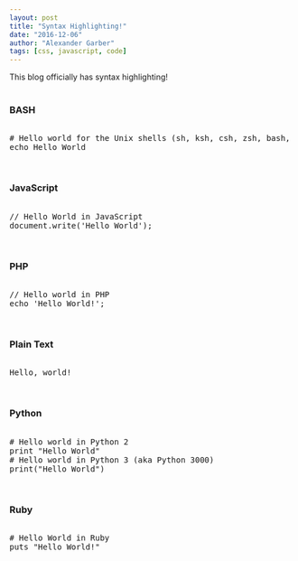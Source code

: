 ```yaml
---
layout: post
title: "Syntax Highlighting!"
date: "2016-12-06"
author: "Alexander Garber"
tags: [css, javascript, code]
---
```


<div dir="ltr" style="text-align: left;" trbidi="on">This blog officially has syntax highlighting!<br /><br />
  <h3 style="text-align: left;">BASH</h3>
  <div>
    <pre class="brush:bash"><br /># Hello world for the Unix shells (sh, ksh, csh, zsh, bash, fish, xonsh, ...)<br />echo Hello World<br /></pre><br /></div>
  <h3 style="text-align: left;">JavaScript</h3>
  <div>
    <pre class="brush:jscript"><br />// Hello World in JavaScript<br />document.write('Hello World');<br /></pre><br /></div>
  <h3 style="text-align: left;">PHP</h3>
  <div>
    <pre class="brush:php"><br />// Hello world in PHP<br />echo 'Hello World!';<br /></pre><br /></div>
  <h3 style="text-align: left;">Plain Text</h3>
  <pre class="brush:plain"><br />Hello, world!<br /></pre>
  <div><br /></div>
  <h3 style="text-align: left;">Python</h3>
  <div>
    <pre class="brush:python"><br /># Hello world in Python 2<br />print "Hello World"<br /># Hello world in Python 3 (aka Python 3000)<br />print("Hello World")<br /></pre><br /></div>
  <h3 style="text-align: left;">Ruby</h3>
  <div>
    <pre class="brush:ruby"><br /># Hello World in Ruby<br />puts "Hello World!"<br /></pre><br /></div>
</div>
